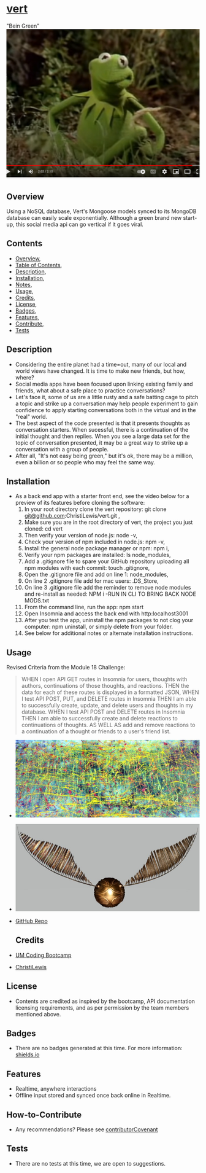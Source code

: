 # [vert](https://www.merriam-webster.com/dictionary/vert)
"Bein Green"
[![Watch](./public/assets/images/bein-green.png)]( https://youtu.be/rRZ-IxZ46ng)

## Overview
Using a NoSQL database, Vert's Mongoose models synced to its MongoDB database can easily scale exponentially.  Although a green brand new start-up, this social media api can go vertical if it goes viral.

## Contents
  * [Overview](#overview),
  * [Table of Contents](#contents),
  * [Description](#description),
  * [Installation](#installation),
  * [Notes](#notes),
  * [Usage](#usage),
  * [Credits](#credits),
  * [License](#license),
  * [Badges](#badges),
  * [Features](#features),
  * [Contribute](#contribute),
  * [Tests](#tests)

  ## Description
  * Considering the entire planet had a time=out, many of our local and world views have changed. It is time to make new friends, but how, where?
  * Social media apps have been focused upon linking existing family and friends, what about a safe place to practice conversations?
  * Let's face it, some of us are a little rusty and a safe batting cage to pitch a topic and strike up a conversation may help people experiment to gain confidence to apply starting conversations both in the virtual and in the "real" world.
  * The best aspect of the code presented is that it presents thoughts as conversation starters.  When sucessful, there is a continuation of the initial thought and then replies. When you see a large data set for the topic of conversation presented, it may be a great way to strike up a conversation with a group of people.
  * After all, "It's not easy being green," but it's ok, there may be a million, even a billion or so people who may feel the same way.

  ## Installation
  * As a back end app with a starter front end, see the video below for a preview of its features before cloning the software:
    1) In your root directory clone the vert repository: git clone git@github.com:ChristiLewis/vert.git ,
    2) Make sure you are in the root directory of vert, the project you just cloned: cd vert 
    3) Then verify your version of node.js: node -v,
    4) Check your version of npm included in node.js: npm -v,
    5) Install the general node package manager or npm: npm i,
    6) Verify your npm packages are installed: ls node_modules,
    7) Add a .gitignore file to spare your GitHub repository uploading all npm modules with each commit: touch .gitignore,
    8) Open the .gitignore file and add on line 1: node_modules,
    9) On line 2 .gitignore file add for mac users: .DS_Store,
    10) On line 3 .gitignore file add the reminder to remove node modules and re-install as needed: NPM i -RUN IN CLI TO BRING BACK NODE MODS.txt
    11) From the command line, run the app: npm start
    12) Open Insomnia and access the back end with http:localhost3001
    13) After you test the app, uninstall the npm packages to not clog your computer: npm uninstall, or simply delete from your folder.
    14) See below for additional notes or alternate installation instructions.

## Usage

Revised Criteria from the Module 18 Challenge:
>WHEN I open API GET routes in Insomnia for users, thoughts with authors, continuations of those thoughts, and reactions.
THEN the data for each of these routes is displayed in a formatted JSON,
WHEN I test API POST, PUT, and DELETE routes in Insomnia
THEN I am able to successfully create, update, and delete users and thoughts in my database.
WHEN I test API POST and DELETE routes in Insomnia
THEN I am able to successfully create and delete reactions to continuations of thoughts.
AS WELL AS add and remove reactions to a continuation of a thought or friends to a user's friend list.
>

  * ![Preview Image](./public/assets/images/header-bg.jpg)
  * [![Watch the video](./public/assets/images/header-horiz.jpg)]( https://youtu.be)

  * [GitHub Repo](https://github.com/ChristiLewis/vert)

    ## Credits
  * [UM Coding Bootcamp](https://bootcamp.miami.edu/coding/)
  * [ChristiLewis](https://github.com/ChristiLewis)

## License
* Contents are credited as inspired by the bootcamp, API documentation licensing requirements, and as per permission by the team members mentioned above. 

## Badges
* There are no badges generated at this time. For more information: [shields.io](https://shields.io/)

## Features
* Realtime, anywhere interactions
* Offline input stored and synced once back online in Realtime.

## How-to-Contribute
* Any recommendations?  Please see [contributorCovenant](https://www.contributor-covenant.org)

## Tests
* There are no tests at this time, we are open to suggestions.
  